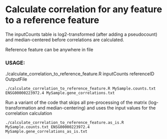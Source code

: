 # Calculate correlation for any feature to a reference feature

The inputCounts table is log2-transformed (after adding a pseudocount) and median-centered before correlations are calculated.

Reference feature can be anywhere in file

### USAGE:
./calculate_correlation_to_reference_feature.R inputCounts referenceID OutputFile
```
./calculate_correlation_to_reference_feature.R MySample.counts.txt ENSG00000223972.4 MySample.gene_correlations.txt
```

Run a variant of the code that skips all pre-processing of the matrix (log-transformation and median-centering) and uses the input values for the correlation calculation
```
./calculate_correlation_to_reference_feature.as_is.R MySample.counts.txt ENSG00000223972.4 MySample.gene_correlations_as_is.txt
```
